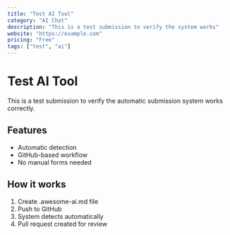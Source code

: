 ```yaml
---
title: "Test AI Tool"
category: "AI Chat"
description: "This is a test submission to verify the system works"
website: "https://example.com"
pricing: "Free"
tags: ["test", "ai"]
---
```


# Test AI Tool

This is a test submission to verify the automatic submission system works correctly.

## Features

- Automatic detection
- GitHub-based workflow
- No manual forms needed

## How it works

1. Create .awesome-ai.md file
2. Push to GitHub
3. System detects automatically
4. Pull request created for review